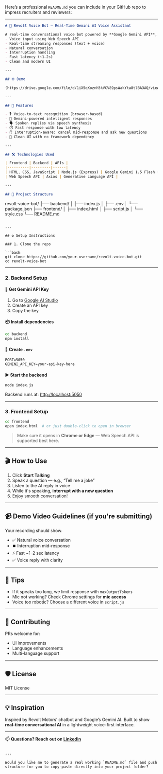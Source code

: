 Here’s a professional `README.md` you can include in your GitHub repo to impress recruiters and reviewers:

---

```markdown
# 🤖 Revolt Voice Bot — Real-Time Gemini AI Voice Assistant

A real-time conversational voice bot powered by **Google Gemini API**, capable of:
- Voice input using Web Speech API
- Real-time streaming responses (text + voice)
- Natural conversation
- Interruption handling
- Fast latency (~1–2s)
- Clean and modern UI

---

## 🌐 Demo

(https://drive.google.com/file/d/1iX5qXoznH3kVCV89psWakYta8tlBA3AQ/view?usp=sharing)

---

## 🚀 Features

- 🎙️ Voice-to-text recognition (browser-based)
- 💬 Gemini-powered intelligent responses
- 🗣️ Spoken replies via speech synthesis
- ⏱️ Fast response with low latency
- ✋ Interruption-aware: cancel mid-response and ask new questions
- 📱 Clean UI with no framework dependency

---

## 🛠️ Technologies Used

| Frontend | Backend | APIs |
|----------|---------|------|
| HTML, CSS, JavaScript | Node.js (Express) | Google Gemini 1.5 Flash (API Key) |
| Web Speech API | Axios | Generative Language API |

---

## 📁 Project Structure

```

revolt-voice-bot/
├── backend/
│   ├── index.js
│   ├── .env
│   └── package.json
├── frontend/
│   ├── index.html
│   ├── script.js
│   └── style.css
└── README.md

````

---

## ⚙️ Setup Instructions

### 1. Clone the repo

```bash
git clone https://github.com/your-username/revolt-voice-bot.git
cd revolt-voice-bot
````

---

### 2. Backend Setup

#### 🔑 Get Gemini API Key

1. Go to [Google AI Studio](https://aistudio.google.com/app/apikey)
2. Create an API key
3. Copy the key

#### 📦 Install dependencies

```bash
cd backend
npm install
```

#### 🧪 Create `.env`

```env
PORT=5050
GEMINI_API_KEY=your-api-key-here
```

#### ▶️ Start the backend

```bash
node index.js
```

Backend runs at: [http://localhost:5050](http://localhost:5050)

---

### 3. Frontend Setup

```bash
cd frontend
open index.html  # or just double-click to open in browser
```

> Make sure it opens in **Chrome or Edge** — Web Speech API is supported best here.

---

## 🎬 How to Use

1. Click **Start Talking**
2. Speak a question — e.g., “Tell me a joke”
3. Listen to the AI reply in voice
4. While it's speaking, **interrupt with a new question**
5. Enjoy smooth conversation!

---

## 📹 Demo Video Guidelines (if you're submitting)

Your recording should show:

* ✅ Natural voice conversation
* ⏹️ Interruption mid-response
* ⚡ Fast \~1–2 sec latency
* ✅ Voice reply with clarity

---

## 🧠 Tips

* If it speaks too long, we limit response with `maxOutputTokens`
* Mic not working? Check Chrome settings for **mic access**
* Voice too robotic? Choose a different voice in `script.js`

---

## 🤝 Contributing

PRs welcome for:

* UI improvements
* Language enhancements
* Multi-language support

---

## 🛡️ License

MIT License

---

## 💡 Inspiration

Inspired by Revolt Motors’ chatbot and Google’s Gemini AI. Built to show **real-time conversational AI** in a lightweight voice-first interface.

---

📫 **Questions? Reach out on [LinkedIn](https://linkedin.com/in/yourprofile)**

```

---

Would you like me to generate a real working `README.md` file and push structure for you to copy-paste directly into your project folder?
```
